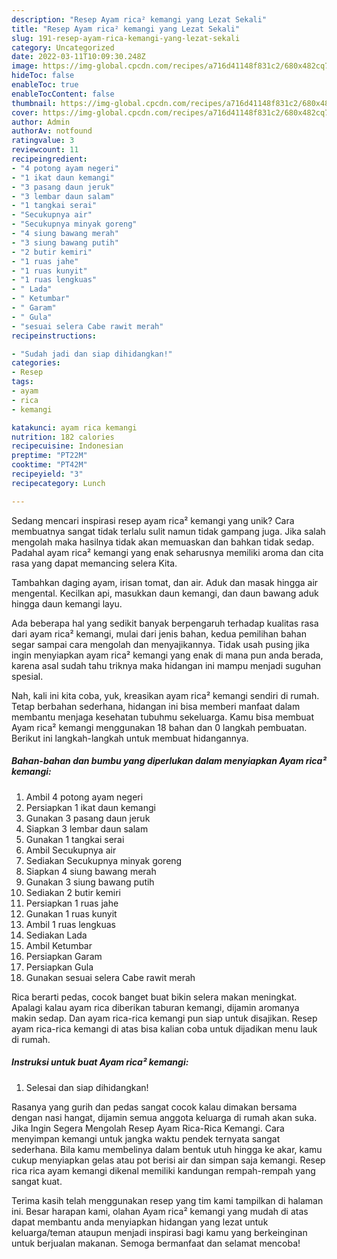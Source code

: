 ```yaml
---
description: "Resep Ayam rica² kemangi yang Lezat Sekali"
title: "Resep Ayam rica² kemangi yang Lezat Sekali"
slug: 191-resep-ayam-rica-kemangi-yang-lezat-sekali
category: Uncategorized
date: 2022-03-11T10:09:30.248Z
image: https://img-global.cpcdn.com/recipes/a716d41148f831c2/680x482cq70/ayam-rica-kemangi-foto-resep-utama.jpg
hideToc: false
enableToc: true
enableTocContent: false
thumbnail: https://img-global.cpcdn.com/recipes/a716d41148f831c2/680x482cq70/ayam-rica-kemangi-foto-resep-utama.jpg
cover: https://img-global.cpcdn.com/recipes/a716d41148f831c2/680x482cq70/ayam-rica-kemangi-foto-resep-utama.jpg
author: Admin
authorAv: notfound
ratingvalue: 3
reviewcount: 11
recipeingredient:
- "4 potong ayam negeri"
- "1 ikat daun kemangi"
- "3 pasang daun jeruk"
- "3 lembar daun salam"
- "1 tangkai serai"
- "Secukupnya air"
- "Secukupnya minyak goreng"
- "4 siung bawang merah"
- "3 siung bawang putih"
- "2 butir kemiri"
- "1 ruas jahe"
- "1 ruas kunyit"
- "1 ruas lengkuas"
- " Lada"
- " Ketumbar"
- " Garam"
- " Gula"
- "sesuai selera Cabe rawit merah"
recipeinstructions:

- "Sudah jadi dan siap dihidangkan!"
categories:
- Resep
tags:
- ayam
- rica
- kemangi

katakunci: ayam rica kemangi 
nutrition: 182 calories
recipecuisine: Indonesian
preptime: "PT22M"
cooktime: "PT42M"
recipeyield: "3"
recipecategory: Lunch

---
```





Sedang mencari inspirasi resep ayam rica² kemangi yang unik? Cara membuatnya sangat tidak terlalu sulit namun tidak gampang juga. Jika salah mengolah maka hasilnya tidak akan memuaskan dan bahkan tidak sedap. Padahal ayam rica² kemangi yang enak seharusnya memiliki aroma dan cita rasa yang dapat memancing selera Kita.





Tambahkan daging ayam, irisan tomat, dan air. Aduk dan masak hingga air mengental. Kecilkan api, masukkan daun kemangi, dan daun bawang aduk hingga daun kemangi layu.

Ada beberapa hal yang sedikit banyak berpengaruh terhadap kualitas rasa dari ayam rica² kemangi, mulai dari jenis bahan, kedua pemilihan bahan segar sampai cara mengolah dan menyajikannya. Tidak usah pusing jika ingin menyiapkan ayam rica² kemangi yang enak di mana pun anda berada, karena asal sudah tahu triknya maka hidangan ini mampu menjadi suguhan spesial.






Nah, kali ini kita coba, yuk, kreasikan ayam rica² kemangi sendiri di rumah. Tetap berbahan sederhana, hidangan ini bisa memberi manfaat dalam membantu menjaga kesehatan tubuhmu sekeluarga. Kamu bisa membuat Ayam rica² kemangi menggunakan 18 bahan dan 0 langkah pembuatan. Berikut ini langkah-langkah untuk membuat hidangannya.

<!--inarticleads1-->

##### Bahan-bahan dan bumbu yang diperlukan dalam menyiapkan Ayam rica² kemangi:

1. Ambil 4 potong ayam negeri
1. Persiapkan 1 ikat daun kemangi
1. Gunakan 3 pasang daun jeruk
1. Siapkan 3 lembar daun salam
1. Gunakan 1 tangkai serai
1. Ambil Secukupnya air
1. Sediakan Secukupnya minyak goreng
1. Siapkan 4 siung bawang merah
1. Gunakan 3 siung bawang putih
1. Sediakan 2 butir kemiri
1. Persiapkan 1 ruas jahe
1. Gunakan 1 ruas kunyit
1. Ambil 1 ruas lengkuas
1. Sediakan  Lada
1. Ambil  Ketumbar
1. Persiapkan  Garam
1. Persiapkan  Gula
1. Gunakan sesuai selera Cabe rawit merah


Rica berarti pedas, cocok banget buat bikin selera makan meningkat. Apalagi kalau ayam rica diberikan taburan kemangi, dijamin aromanya makin sedap. Dan ayam rica-rica kemangi pun siap untuk disajikan. Resep ayam rica-rica kemangi di atas bisa kalian coba untuk dijadikan menu lauk di rumah. 

<!--inarticleads2-->

##### Instruksi untuk buat Ayam rica² kemangi:


1. Selesai dan siap dihidangkan!

Rasanya yang gurih dan pedas sangat cocok kalau dimakan bersama dengan nasi hangat, dijamin semua anggota keluarga di rumah akan suka. Jika Ingin Segera Mengolah Resep Ayam Rica-Rica Kemangi. Cara menyimpan kemangi untuk jangka waktu pendek ternyata sangat sederhana. Bila kamu membelinya dalam bentuk utuh hingga ke akar, kamu cukup menyiapkan gelas atau pot berisi air dan simpan saja kemangi. Resep rica rica ayam kemangi dikenal memiliki kandungan rempah-rempah yang sangat kuat. 

Terima kasih telah menggunakan resep yang tim kami tampilkan di halaman ini. Besar harapan kami, olahan Ayam rica² kemangi yang mudah di atas dapat membantu anda menyiapkan hidangan yang lezat untuk keluarga/teman ataupun menjadi inspirasi bagi kamu yang berkeinginan untuk berjualan makanan. Semoga bermanfaat dan selamat mencoba!
